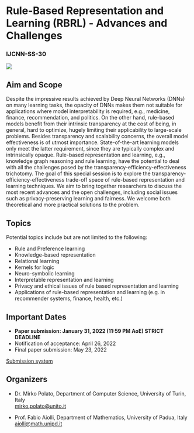 # Rule-Based Representation and Learning (RBRL) - Advances and Challenges

### IJCNN-SS-30

  <a href="https://wcci2022.org/">
    <img src="https://wcci2022.org/wp-content/uploads/2020/07/WCCI2022-padua-logo.png" />
  </a>

## Aim and Scope

Despite the impressive results achieved by Deep Neural Networks (DNNs) on many learning tasks, the opacity of DNNs makes them not suitable for applications where model interpretability is required, e.g., medicine, finance, recommendation, and politics.
On the other hand, rule-based models benefit from their intrinsic transparency at the cost of being, in general, hard to optimize, hugely limiting their applicability to large-scale problems. Besides transparency and scalability concerns, the overall model effectiveness is of utmost importance. State-of-the-art learning models only meet the latter requirement, since they are typically complex and intrinsically opaque. Rule-based representation and learning, e.g., knowledge graph reasoning and rule learning, have the potential to deal with all the challenges posed by the transparency-efficiency-effectiveness trichotomy.
The goal of this special session is to explore the transparency-efficiency-effectiveness trade-off space of rule-based representation and learning techniques. We aim to bring together researchers to discuss the most recent advances and the open challenges, including social issues such as privacy-preserving learning and fairness.
We welcome both theoretical and more practical solutions to the problem. 

## Topics

Potential topics include but are not limited to the following:

- Rule and Preference learning
- Knowledge-based representation 
- Relational learning
- Kernels for logic
- Neuro-symbolic learning
- Interpretable representation and learning
- Privacy and ethical issues of rule based representation and learning
- Applications of rule-based representation and learning (e.g. in recommender systems, finance, health, etc.)


## Important Dates

- **Paper submission: January 31, 2022 (11:59 PM AoE) STRICT DEADLINE**
- Notification of acceptance: April 26, 2022
- Final paper submission: May 23, 2022

[Submission system](https://wcci2022.org/submission/) 


## Organizers
- Dr. Mirko Polato, Department of Computer Science, University of Turin, Italy\
  mirko.polato@unito.it
   
- Prof. Fabio Aiolli, Department of Mathematics, University of Padua, Italy\
  aiolli@math.unipd.it
